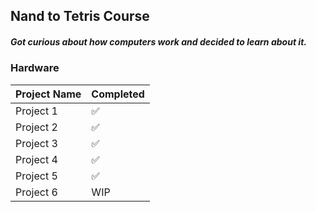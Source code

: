 ## Nand to Tetris Course

##### Got curious about how computers work and decided to learn about it.


### Hardware
| Project Name | Completed |
|-----------|-----------|
| Project 1 | ✅        |
| Project 2 | ✅        |
| Project 3 | ✅        |
| Project 4 | ✅        |
| Project 5 | ✅        |
| Project 6 | WIP      |

